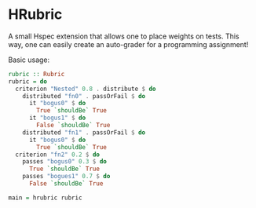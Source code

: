 # HRubric

A small Hspec extension that allows one to place weights on
tests. This way, one can easily create an auto-grader for
a programming assignment!

Basic usage:

```Haskell
rubric :: Rubric
rubric = do
  criterion "Nested" 0.8 . distribute $ do
    distributed "fn0" . passOrFail $ do
      it "bogus0" $ do
        True `shouldBe` True
      it "bogus1" $ do
        False `shouldBe` True
    distributed "fn1" . passOrFail $ do
      it "bogus0" $ do
        True `shouldBe` True
  criterion "fn2" 0.2 $ do
    passes "bogus0" 0.3 $ do
      True `shouldBe` True
    passes "bogues1" 0.7 $ do
      False `shouldBe` True

main = hrubric rubric
```
